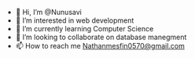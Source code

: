 - 👋 Hi, I’m @Nunusavi
- 👀 I’m interested in web development 
- 🌱 I’m currently learning Computer  Science
- 💞️ I’m looking to collaborate on database manegment 
- 📫 How to reach me Nathanmesfin0570@gmail.com

<!---
Nunusavi/Nunusavi is a ✨ special ✨ repository because its `README.md` (this file) appears on your GitHub profile.
You can click the Preview link to take a look at your changes.
--->
